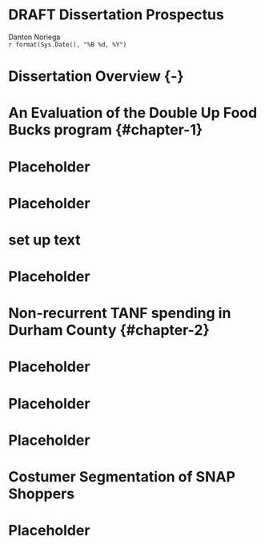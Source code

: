 # DRAFT Dissertation Prospectus
Danton Noriega  
`r format(Sys.Date(), "%B %d, %Y")`  

# Dissertation Overview {-}

<!--chapter:end:index.Rmd-->


# An Evaluation of the Double Up Food Bucks program {#chapter-1}

<!--chapter:end:01.10-introduction.Rmd-->


# Placeholder

<!--chapter:end:01.20-question.Rmd-->


# Placeholder

<!--chapter:end:01.30-data.Rmd-->


# set up text

<!--chapter:end:01.31-store-selection.Rmd-->


# Placeholder

<!--chapter:end:01.40-methods.Rmd-->


# Non-recurrent TANF spending in Durham County {#chapter-2}

<!--chapter:end:02.10-introduction.Rmd-->


# Placeholder

<!--chapter:end:02.20-data.Rmd-->


# Placeholder

<!--chapter:end:02.30-methods.Rmd-->


# Placeholder

<!--chapter:end:02.40-results.Rmd-->


# Costumer Segmentation of SNAP Shoppers

<!--chapter:end:03.10-intro.Rmd-->


# Placeholder

<!--chapter:end:04.0-references.Rmd-->

